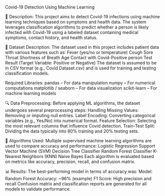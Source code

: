 
Covid-19 Detection Using Machine Learning


📝 Description:
This project aims to detect Covid-19 infections using machine learning techniques based on symptoms and health data. The system leverages classification algorithms to predict whether a person is likely infected with Covid-19 using a labeled dataset containing medical symptoms, contact history, and health status.


📁 Dataset Description:
The dataset used in this project includes patient data with various features such as:
Fever (yes/no or temperature)
Cough
Sore Throat
Shortness of Breath
Age
Contact with Covid-Positive person
Test Result (Target Variable: Positive or Negative)
The dataset is assumed to be in CSV format (e.g., Covid Dataset.csv) and is used for training and testing classification models.


Required Libraries:
pandas – For data manipulation
numpy – For numerical computations
matplotlib / seaborn – For data visualization
scikit-learn – For machine learning models


🔍 Data Preprocessing:
Before applying ML algorithms, the dataset undergoes several preprocessing steps:
Handling Missing Values: Removing or imputing null entries.
Label Encoding: Converting categorical variables (e.g., Yes/No) into numerical format.
Feature Selection: Selecting the most relevant columns that influence Covid detection.
Train-Test Split: Dividing the data typically into 80% training and 20% testing sets.

🤖 Algorithms Used:
Multiple supervised machine learning algorithms are used to compare accuracy and performance:
Logistic Regression
Support Vector Machine (SVM)
Decision Tree Classifier
Random Forest Classifier
K-Nearest Neighbors (KNN)
Naive Bayes
Each algorithm is evaluated based on metrics like accuracy, precision, recall, and confusion matrix.


📊 Results:
The best-performing model in terms of accuracy was:
Model: Random Forest
Accuracy: ~96% (example)
F1 Score: High precision and recall
Confusion matrix and classification reports are generated for all models to validate performance.
